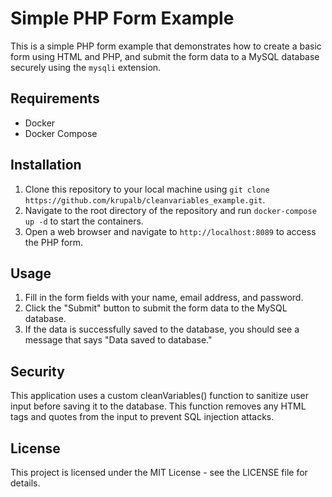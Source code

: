 <!DOCTYPE html>
<html>
<head>
	<meta charset="utf-8">
</head>
<body>
	<h1>Simple PHP Form Example</h1>
<p>This is a simple PHP form example that demonstrates how to create a basic form using HTML and PHP, and submit the form data to a MySQL database securely using the <code>mysqli</code> extension.</p>

<h2>Requirements</h2>

<ul>
	<li>Docker</li>
	<li>Docker Compose</li>
</ul>

<h2>Installation</h2>

<ol>
	<li>Clone this repository to your local machine using <code>git clone https://github.com/krupalb/cleanvariables_example.git</code>.</li>
	<li>Navigate to the root directory of the repository and run <code>docker-compose up -d</code> to start the containers.</li>
	<li>Open a web browser and navigate to <code>http://localhost:8089</code> to access the PHP form.</li>
</ol>

<h2>Usage</h2>

<ol>
	<li>Fill in the form fields with your name, email address, and password.</li>
	<li>Click the "Submit" button to submit the form data to the MySQL database.</li>
	<li>If the data is successfully saved to the database, you should see a message that says "Data saved to database."</li>
</ol>

<h2>Security</h2>

This application uses a custom cleanVariables() function to sanitize user input before saving it to the database. This function removes any HTML tags and quotes from the input to prevent SQL injection attacks.

<h2> License </h2>
This project is licensed under the MIT License - see the LICENSE file for details.